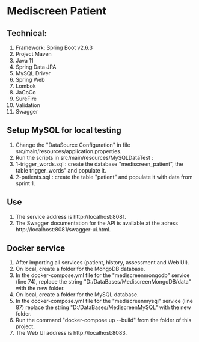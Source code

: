 # Mediscreen Patient
## Technical:

1. Framework: Spring Boot v2.6.3
2. Project Maven
3. Java 11
4. Spring Data JPA
5. MySQL Driver
6. Spring Web
7. Lombok
8. JaCoCo
9. SureFire
10. Validation
11. Swagger

## Setup MySQL for local testing
1. Change the "DataSource Configuration" in file src/main/resources/application.properties.
2. Run the scripts in src/main/resources/MySQLDataTest :
3. 1-trigger_words.sql : create the database "mediscreen_patient", the table trigger_words" and populate it.
4. 2-patients.sql : create the table "patient" and populate it with data from sprint 1.

## Use
1. The service address is http://localhost:8081.
2. The Swagger documentation for the API is available at the adress http://localhost:8081/swagger-ui.html.

## Docker service
1. After importing all services (patient, history, assessment and Web UI).
2. On local, create a folder for the MongoDB database.
3. In the docker-compose.yml file for the "mediscreenmongodb" service (line 74), replace the string "D:/DataBases/MediscreenMongoDB/data" with the new folder.
4. On local, create a folder for the MySQL database.
5. In the docker-compose.yml file for the "mediscreenmysql" service (line 87) replace the string "D:/DataBases/MediscreenMySQL" with the new folder.
6. Run the command "docker-compose up --build" from the folder of this project.
7. The Web UI address is http://localhost:8083.
